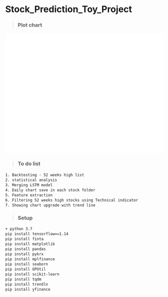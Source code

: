 # Stock_Prediction_Toy_Project
>### Plot chart
<p align="center">
  <img src="results/GS리테일.png" alt="example input output gif" width="600" />
</p>

>### To do list
```
1. Backtesting - 52 weeks high list
2. statistical analysis
3. Merging LSTM model
4. Daily chart save in each stock folder
5. Feature extraction
6. Filtering 52 weeks high stocks using Technical indicator
7. Showing chart upgrade with trend line
```

>### Setup
```
+ python 3.7
pip install tensorflow==1.14
pip install finta 
pip install matplotlib
pip install pandas 
pip install pykrx 
pip install mplfinance
pip install seaborn 
pip install GPUtil 
pip install scikit-learn 
pip install tqdm
pip install trendln
pip install yfinance
```
